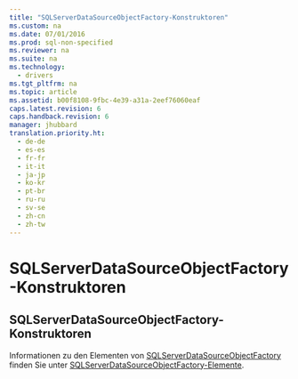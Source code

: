 ```yaml
---
title: "SQLServerDataSourceObjectFactory-Konstruktoren"
ms.custom: na
ms.date: 07/01/2016
ms.prod: sql-non-specified
ms.reviewer: na
ms.suite: na
ms.technology: 
  - drivers
ms.tgt_pltfrm: na
ms.topic: article
ms.assetid: b00f8108-9fbc-4e39-a31a-2eef76060eaf
caps.latest.revision: 6
caps.handback.revision: 6
manager: jhubbard
translation.priority.ht: 
  - de-de
  - es-es
  - fr-fr
  - it-it
  - ja-jp
  - ko-kr
  - pt-br
  - ru-ru
  - sv-se
  - zh-cn
  - zh-tw
---
```

# SQLServerDataSourceObjectFactory-Konstruktoren
    
## SQLServerDataSourceObjectFactory\-Konstruktoren  
 Informationen zu den Elementen von [SQLServerDataSourceObjectFactory](../content/SQLServerDataSourceObjectFactory-Class.md) finden Sie unter [SQLServerDataSourceObjectFactory-Elemente](../content/SQLServerDataSourceObjectFactory-Members.md).  
  
  